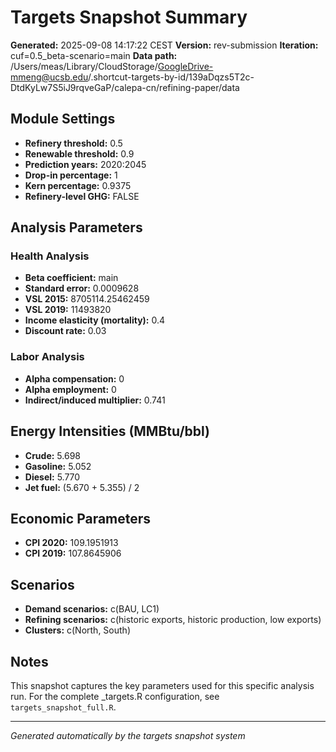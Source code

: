 # Targets Snapshot Summary

**Generated:**  2025-09-08 14:17:22 CEST
**Version:**  rev-submission
**Iteration:**  cuf=0.5_beta-scenario=main
**Data path:**  /Users/meas/Library/CloudStorage/GoogleDrive-mmeng@ucsb.edu/.shortcut-targets-by-id/139aDqzs5T2c-DtdKyLw7S5iJ9rqveGaP/calepa-cn/refining-paper/data

## Module Settings

- **Refinery threshold:**  0.5
- **Renewable threshold:**  0.9
- **Prediction years:**  2020:2045
- **Drop-in percentage:**  1
- **Kern percentage:**  0.9375
- **Refinery-level GHG:**  FALSE

## Analysis Parameters

### Health Analysis
- **Beta coefficient:**  main
- **Standard error:**  0.0009628
- **VSL 2015:**  8705114.25462459
- **VSL 2019:**  11493820
- **Income elasticity (mortality):**  0.4
- **Discount rate:**  0.03

### Labor Analysis
- **Alpha compensation:**  0
- **Alpha employment:**  0
- **Indirect/induced multiplier:**  0.741

## Energy Intensities (MMBtu/bbl)

- **Crude:**  5.698
- **Gasoline:**  5.052
- **Diesel:**  5.770
- **Jet fuel:**  (5.670 + 5.355) / 2

## Economic Parameters

- **CPI 2020:**  109.1951913
- **CPI 2019:**  107.8645906

## Scenarios

- **Demand scenarios:**  c(BAU, LC1)
- **Refining scenarios:**  c(historic exports, historic production, low exports)
- **Clusters:**  c(North, South)

## Notes

This snapshot captures the key parameters used for this specific analysis run.
For the complete _targets.R configuration, see `targets_snapshot_full.R`.

---
*Generated automatically by the targets snapshot system*
